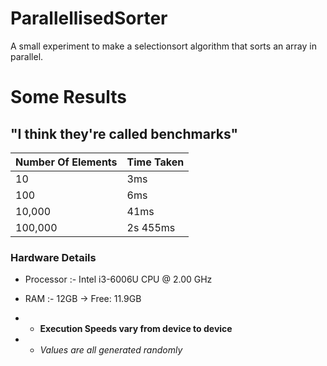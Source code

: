 # ParallellisedSorter
A small experiment to make a selectionsort algorithm that sorts an array in parallel.

# Some Results
## "I think they're called benchmarks"
 | Number Of Elements | Time Taken |
|--------------------|------------|
| 10                 | 3ms        |
| 100                | 6ms        |
| 10,000             | 41ms      |
| 100,000            | 2s 455ms   |

### Hardware Details
- Processor :- Intel i3-6006U CPU @ 2.00 GHz
- RAM :- 12GB -> Free: 11.9GB


- - **Execution Speeds vary from device to device**
- - *Values are all generated randomly*
